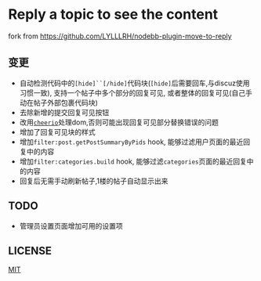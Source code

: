 # Reply a topic to see the content
 fork from <https://github.com/LYLLLRH/nodebb-plugin-move-to-reply>
 
## 变更
- 自动检测代码中的`[hide]``[/hide]`代码块(`[hide]`后需要回车,与discuz使用习惯一致), 支持一个帖子中多个部分的回复可见, 或者整体的回复可见(自己手动在帖子外部包裹代码块)
- 去除新增的提交回复可见按钮
- 改用[`cheerio`](https://github.com/cheeriojs/cheerio)处理dom,否则可能出现回复可见部分替换错误的问题
- 增加了回复可见块的样式
- 增加`filter:post.getPostSummaryByPids` hook, 能够过滤用户页面的最近回复中的内容
- 增加`filter:categories.build` hook, 能够过滤`categories`页面的最近回复中的内容
- 回复后无需手动刷新帖子,1楼的帖子自动显示出来

## TODO
- 管理员设置页面增加可用的设置项

## LICENSE
[MIT](http://gogoout.mit-license.org)